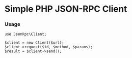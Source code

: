 # Simple PHP JSON-RPC Client

### Usage

```
use JsonRpc\Client;

$client = new Client($url);
$client->request($id, $method, $params);
$result = $client->send();
```

